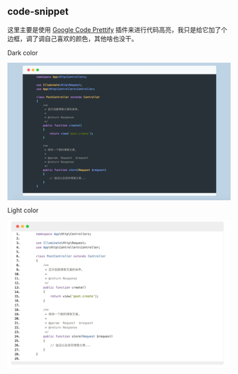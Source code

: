 ## code-snippet

这里主要是使用 [Google Code Prettify](#https://github.com/google/code-prettify) 插件来进行代码高亮，我只是给它加了个边框，调了调自己喜欢的颜色，其他啥也没干。

<p>Dark color</p>
<img src="https://github.com/emanci/code-snippet/blob/master/dark.png?raw=true" width = "650" align=center />

<p>Light color</p>
<img src="https://github.com/emanci/code-snippet/blob/master/light.png?raw=true" width = "650" align=center />

